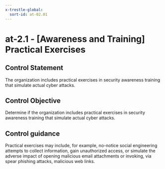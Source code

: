 ```yaml
---
x-trestle-global:
  sort-id: at-02.01
---
```


# at-2.1 - \[Awareness and Training\] Practical Exercises

## Control Statement

The organization includes practical exercises in security awareness training that simulate actual cyber attacks.

## Control Objective

Determine if the organization includes practical exercises in security awareness training that simulate actual cyber attacks.

## Control guidance

Practical exercises may include, for example, no-notice social engineering attempts to collect information, gain unauthorized access, or simulate the adverse impact of opening malicious email attachments or invoking, via spear phishing attacks, malicious web links.
